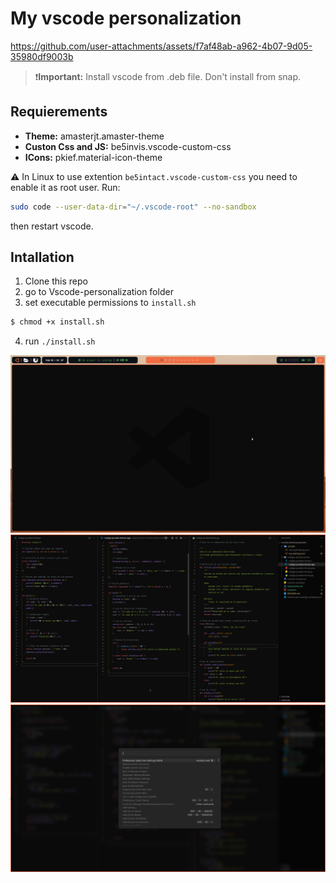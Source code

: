 # My vscode personalization




https://github.com/user-attachments/assets/f7af48ab-a962-4b07-9d05-35980df9003b




>❗️**Important:** Install vscode from .deb file. Don't install from snap.

## Requierements

- **Theme:** amasterjt.amaster-theme
- **Custon Css and JS:** be5invis.vscode-custom-css
- **ICons:** pkief.material-icon-theme

⚠️ In Linux to use extention `be5intact.vscode-custom-css` you need to enable it as root user. Run: 
```bash
sudo code --user-data-dir="~/.vscode-root" --no-sandbox
```
 then restart vscode.

## Intallation
1. Clone this repo
2. go to Vscode-personalization folder
3. set executable permissions to `install.sh`
```bash
$ chmod +x install.sh
```
4. run `./install.sh`

![vscode AmasterJT](docs/imagenes/home_page.png)
![vscode AmasterJT](docs/imagenes/screen1.png)
![vscode AmasterJT](docs/imagenes/command_screen.png)
